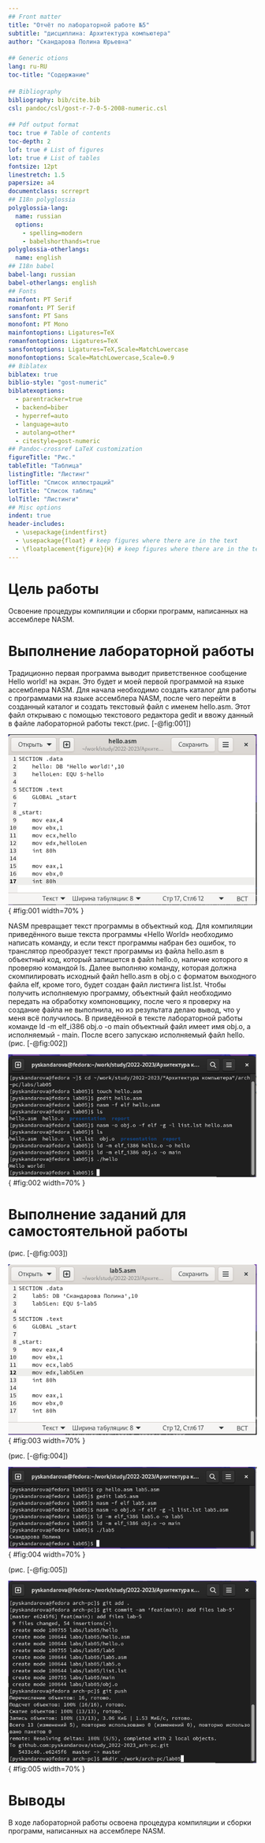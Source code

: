 ```yaml
---
## Front matter
title: "Отчёт по лабораторной работе №5"
subtitle: "дисциплина: Архитектура компьютера"
author: "Скандарова Полина Юрьевна"

## Generic otions
lang: ru-RU
toc-title: "Содержание"

## Bibliography
bibliography: bib/cite.bib
csl: pandoc/csl/gost-r-7-0-5-2008-numeric.csl

## Pdf output format
toc: true # Table of contents
toc-depth: 2
lof: true # List of figures
lot: true # List of tables
fontsize: 12pt
linestretch: 1.5
papersize: a4
documentclass: scrreprt
## I18n polyglossia
polyglossia-lang:
  name: russian
  options:
	- spelling=modern
	- babelshorthands=true
polyglossia-otherlangs:
  name: english
## I18n babel
babel-lang: russian
babel-otherlangs: english
## Fonts
mainfont: PT Serif
romanfont: PT Serif
sansfont: PT Sans
monofont: PT Mono
mainfontoptions: Ligatures=TeX
romanfontoptions: Ligatures=TeX
sansfontoptions: Ligatures=TeX,Scale=MatchLowercase
monofontoptions: Scale=MatchLowercase,Scale=0.9
## Biblatex
biblatex: true
biblio-style: "gost-numeric"
biblatexoptions:
  - parentracker=true
  - backend=biber
  - hyperref=auto
  - language=auto
  - autolang=other*
  - citestyle=gost-numeric
## Pandoc-crossref LaTeX customization
figureTitle: "Рис."
tableTitle: "Таблица"
listingTitle: "Листинг"
lofTitle: "Список иллюстраций"
lotTitle: "Список таблиц"
lolTitle: "Листинги"
## Misc options
indent: true
header-includes:
  - \usepackage{indentfirst}
  - \usepackage{float} # keep figures where there are in the text
  - \floatplacement{figure}{H} # keep figures where there are in the text
---
```


# Цель работы

Освоение процедуры компиляции и сборки программ, написанных на ассемблере NASM.

# Выполнение лабораторной работы

Традиционно первая программа выводит приветственное сообщение Hello world! на экран. Это будет и моей первой программой на языке ассемблера NASM.
Для начала необходимо создать каталог для работы с программами на языке ассемблера NASM, после чего перейти в созданный каталог и создать текстовый файл с именем hello.asm. Этот файл открываю с помощью текстового редактора gedit и ввожу данный в файле лабораторной работы текст.(рис. [-@fig:001])

![Программа, введённая в файл hello.asm.](image/Arkh2.png){ #fig:001 width=70% }

NASM превращает текст программы в объектный код. Для компиляции приведённого выше текста программы «Hello World» необходимо написать команду, и если текст программы набран без ошибок, то транслятор преобразует текст программы из файла hello.asm в объектный код, который запишется в файл hello.o, наличие которого я проверяю командой ls.
Далее выполняю команду, которая должна скомпилировать исходный файл hello.asm в obj.o с форматом выходного файла elf, кроме того, будет создан файл листинга list.lst.
Чтобы получить исполняемую программу, объектный файл необходимо передать на обработку компоновщику, после чего я проверку на создание файла не выполнила, но из результата делаю вывод, что у меня всё получилось.
В приведённой в тексте лабораторной работы команде ld -m elf_i386 obj.o -o main объектный файл имеет имя obj.o, а исполняемый - main.
После всего запускаю исполняемый файл hello.(рис. [-@fig:002])

![Выполнение основной части лабораторной работы.](image/Arkh1.png){ #fig:002 width=70% }

# Выполнение заданий для самостоятельной работы

(рис. [-@fig:003])

![Выполнение пункта 2, изменение текста программы в файле lab5.asm.](image/Arkh4.png){ #fig:003 width=70% }

(рис. [-@fig:004])

![Выполнение пунктов 1 и 3, копирование файла hello.asm под другим именем и компиляция и выполнение программы в файле lab5.asm.](image/Arkh3.png){ #fig:004 width=70% }

(рис. [-@fig:005])

![Выполнение пункта 4, загрузка созданных файлов на Github.](image/Arkh5.png){ #fig:005 width=70% }


# Выводы

В ходе лабораторной работы освоена процедура компиляции и сборки программ, написанных на ассемблере NASM.
